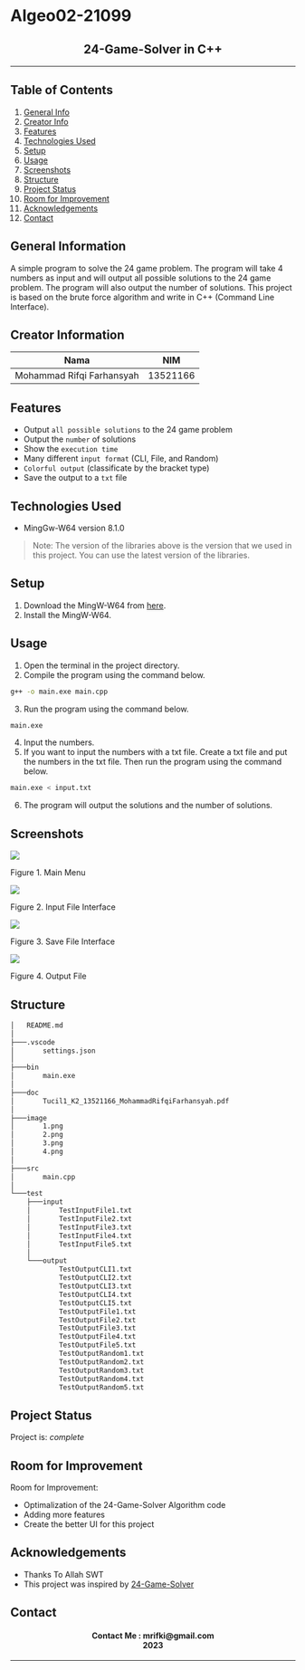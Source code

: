 # Algeo02-21099
<h2 align="center">
  24-Game-Solver in C++<br/>
</h2>
<hr>

## Table of Contents
1. [General Info](#general-information)
2. [Creator Info](#creator-information)
3. [Features](#features)
4. [Technologies Used](#technologies-used)
5. [Setup](#setup)
6. [Usage](#usage)
7. [Screenshots](#screenshots)
7. [Structure](#structure)
8. [Project Status](#project-status)
9. [Room for Improvement](#room-for-improvement)
10. [Acknowledgements](#acknowledgements)
11. [Contact](#contact)

<a name="general-information"></a>

## General Information
A simple program to solve the 24 game problem. The program will take 4 numbers as input and will output all possible solutions to the 24 game problem. The program will also output the number of solutions. This project is based on the brute force algorithm and write in C++ (Command Line Interface).

<a name="creator-information"></a>

## Creator Information

| Nama                        | NIM      |
| --------------------------- | -------- |
| Mohammad Rifqi Farhansyah   | 13521166 |

<a name="features"></a>

## Features
- Output `all possible solutions` to the 24 game problem
- Output the `number` of solutions
- Show the `execution time`
- Many different `input format` (CLI, File, and Random)
- `Colorful output` (classificate by the bracket type)
- Save the output to a `txt` file

<a name="technologies-used"></a>

## Technologies Used
- MingGw-W64 version 8.1.0

> Note: The version of the libraries above is the version that we used in this project. You can use the latest version of the libraries.

<a name="setup"></a>

## Setup
1. Download the MingW-W64 from [here](https://sourceforge.net/projects/mingw-w64/files/).
2. Install the MingW-W64.

<a name="usage"></a>

## Usage
1. Open the terminal in the project directory.
2. Compile the program using the command below.
```bash
g++ -o main.exe main.cpp
```
3. Run the program using the command below.
```bash
main.exe
```
4. Input the numbers.
5. If you want to input the numbers with a txt file. Create a txt file and put the numbers in the txt file. Then run the program using the command below.
```bash
main.exe < input.txt
```
6. The program will output the solutions and the number of solutions.

<a name="screenshots"></a>

## Screenshots
<p>
  <img src="/image/1.png/">
  <p>Figure 1. Main Menu</p>
  <nl>
  <img src="/image/2.png/">
  <p>Figure 2. Input File Interface</p>
  <nl>
  <img src="/image/3.png/">
  <p>Figure 3. Save File Interface</p>
  <nl>
  <img src="/image/4.png/">
  <p>Figure 4. Output File</p>
  <nl>
</p>

<a name="structure"></a>

## Structure
```bash
│   README.md
│
├───.vscode
│       settings.json
│
├───bin
│       main.exe
│
├───doc
│       Tucil1_K2_13521166_MohammadRifqiFarhansyah.pdf
│
├───image
│       1.png
│       2.png
│       3.png
│       4.png
│
├───src
│       main.cpp
│
└───test
    ├───input
    │       TestInputFile1.txt
    │       TestInputFile2.txt
    │       TestInputFile3.txt
    │       TestInputFile4.txt
    │       TestInputFile5.txt
    │
    └───output
            TestOutputCLI1.txt
            TestOutputCLI2.txt
            TestOutputCLI3.txt
            TestOutputCLI4.txt
            TestOutputCLI5.txt
            TestOutputFile1.txt
            TestOutputFile2.txt
            TestOutputFile3.txt
            TestOutputFile4.txt
            TestOutputFile5.txt
            TestOutputRandom1.txt
            TestOutputRandom2.txt
            TestOutputRandom3.txt
            TestOutputRandom4.txt
            TestOutputRandom5.txt
```

<a name="project-status">

## Project Status
Project is: _complete_

<a name="room-for-improvement">

## Room for Improvement
Room for Improvement:
- Optimalization of the 24-Game-Solver Algorithm code
- Adding more features
- Create the better UI for this project

<a name="acknowledgements">

## Acknowledgements
- Thanks To Allah SWT
- This project was inspired by [24-Game-Solver](
https://informatika.stei.itb.ac.id/~rinaldi.munir/Stmik/2015-2016/Makalah-2016/MakalahStima-2016-038.pdf)

<a name="contact"></a>

## Contact
<h4 align="center">
  Contact Me : mrifki@gmail.com<br/>
  2023
</h4>
<hr>
